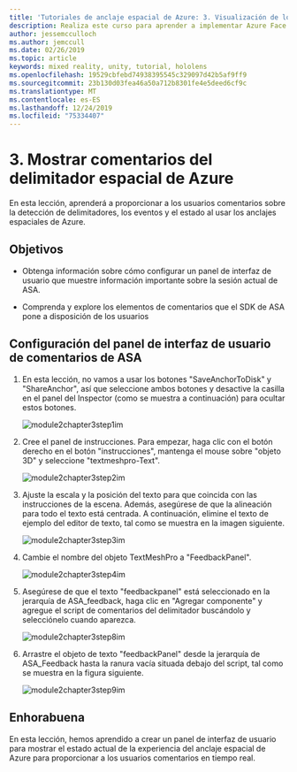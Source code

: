 ```yaml
---
title: 'Tutoriales de anclaje espacial de Azure: 3. Visualización de los comentarios del delimitador espacial de Azure'
description: Realiza este curso para aprender a implementar Azure Face Recognition dentro de una aplicación de realidad mixta.
author: jessemcculloch
ms.author: jemccull
ms.date: 02/26/2019
ms.topic: article
keywords: mixed reality, unity, tutorial, hololens
ms.openlocfilehash: 19529cbfebd74938395545c329097d42b5af9ff9
ms.sourcegitcommit: 23b130d03fea46a50a712b8301fe4e5deed6cf9c
ms.translationtype: MT
ms.contentlocale: es-ES
ms.lasthandoff: 12/24/2019
ms.locfileid: "75334407"
---
```

# <a name="3-displaying-azure-spatial-anchor-feedback"></a>3. Mostrar comentarios del delimitador espacial de Azure

En esta lección, aprenderá a proporcionar a los usuarios comentarios sobre la detección de delimitadores, los eventos y el estado al usar los anclajes espaciales de Azure.

## <a name="objectives"></a>Objetivos

* Obtenga información sobre cómo configurar un panel de interfaz de usuario que muestre información importante sobre la sesión actual de ASA.

* Comprenda y explore los elementos de comentarios que el SDK de ASA pone a disposición de los usuarios

## <a name="set-up-asa-feedback-ui-panel"></a>Configuración del panel de interfaz de usuario de comentarios de ASA

1. En esta lección, no vamos a usar los botones "SaveAnchorToDisk" y "ShareAnchor", así que seleccione ambos botones y desactive la casilla en el panel del Inspector (como se muestra a continuación) para ocultar estos botones.

    ![module2chapter3step1im](images/module2chapter3step1im.PNG)

2. Cree el panel de instrucciones. Para empezar, haga clic con el botón derecho en el botón "instrucciones", mantenga el mouse sobre "objeto 3D" y seleccione "textmeshpro-Text".

    ![module2chapter3step2im](images/module2chapter3step2im.PNG)

3. Ajuste la escala y la posición del texto para que coincida con las instrucciones de la escena. Además, asegúrese de que la alineación para todo el texto está centrada. A continuación, elimine el texto de ejemplo del editor de texto, tal como se muestra en la imagen siguiente.

    ![module2chapter3step3im](images/module2chapter3step3im.PNG)

4. Cambie el nombre del objeto TextMeshPro a "FeedbackPanel".

    ![module2chapter3step4im](images/module2chapter3step4im.PNG)

5. Asegúrese de que el texto "feedbackpanel" está seleccionado en la jerarquía de ASA_feedback, haga clic en "Agregar componente" y agregue el script de comentarios del delimitador buscándolo y selecciónelo cuando aparezca.

    ![module2chapter3step8im](images/module2chapter3step8im.PNG)

6. Arrastre el objeto de texto "feedbackPanel" desde la jerarquía de ASA_Feedback hasta la ranura vacía situada debajo del script, tal como se muestra en la figura siguiente.

    ![module2chapter3step9im](images/module2chapter3step9im.PNG)

## <a name="congratulations"></a>Enhorabuena

En esta lección, hemos aprendido a crear un panel de interfaz de usuario para mostrar el estado actual de la experiencia del anclaje espacial de Azure para proporcionar a los usuarios comentarios en tiempo real.
